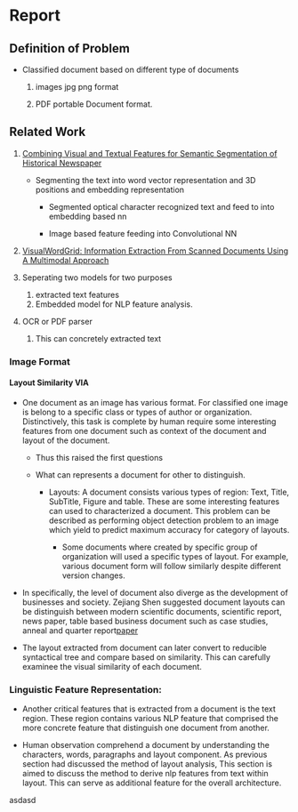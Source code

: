 # Report

## Definition of Problem

- Classified document based on different type of documents 
  
  1. images jpg png format
  
  2. PDF portable Document format.

## Related Work

1. [Combining Visual and Textual Features for Semantic Segmentation of Historical Newspaper](https://arxiv.org/pdf/2002.06144.pdf)

   - Segmenting the text into word vector representation and 3D positions and embedding representation

     - Segmented optical character recognized text and feed to into embedding based nn

     - Image based feature feeding into Convolutional NN

2. [VisualWordGrid: Information Extraction From Scanned Documents Using A Multimodal Approach](https://arxiv.org/pdf/2010.02358v5.pdf)

  1. Seperating two models for two purposes

     1. extracted text features
     2. Embedded model for NLP feature analysis.

  2. OCR or PDF parser

     1. This can concretely extracted text

### Image Format


#### Layout Similarity VIA

- One document as an image has various format. For classified one image is belong to a specific class or types of author or organization. Distinctively, this task is complete by human require some interesting features from one document such as context of the document and layout of the document.

  - Thus this raised the first questions

  - What can represents a document for other to distinguish.

    - Layouts: A document consists various types of region: Text, Title, SubTitle, Figure and table. These are some interesting features can used to characterized a document. This problem can be described as performing object detection problem to an image which yield to predict maximum accuracy for category of layouts.

      - Some documents where created by specific group of organization will used a specific types of layout. For example, various document form will follow similarly despite different version changes.

- In specifically, the level of document also diverge as the development of businesses and society. Zejiang Shen suggested document layouts can be distinguish between modern scientific documents, scientific report, news paper, table based business document such as case studies, anneal and quarter report[paper](https://arxiv.org/pdf/2103.15348.pdf)

- The layout extracted from document can later convert to reducible syntactical tree and compare based on similarity. This can carefully examinee the visual similarity of each document.

### Linguistic Feature Representation:

- Another critical features that is extracted from a document is the text region. These region contains various NLP feature that comprised the more concrete feature that distinguish one document from another.

- Human observation comprehend a document by understanding the characters, words, paragraphs and layout component. As previous section had discussed the method of layout analysis, This section is aimed to discuss the method to derive nlp features from text within layout. This can serve as additional feature for the overall architecture.

 asdasd